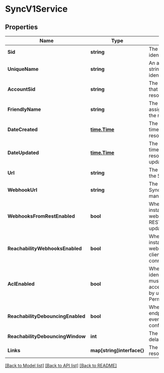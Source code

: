# SyncV1Service

## Properties

Name | Type | Description | Notes
------------ | ------------- | ------------- | -------------
**Sid** | **string** | The unique string that identifies the resource |[optional] 
**UniqueName** | **string** | An application-defined string that uniquely identifies the resource |[optional] 
**AccountSid** | **string** | The SID of the Account that created the resource |[optional] 
**FriendlyName** | **string** | The string that you assigned to describe the resource |[optional] 
**DateCreated** | [**time.Time**](time.Time.md) | The ISO 8601 date and time in GMT when the resource was created |[optional] 
**DateUpdated** | [**time.Time**](time.Time.md) | The ISO 8601 date and time in GMT when the resource was last updated |[optional] 
**Url** | **string** | The absolute URL of the Service resource |[optional] 
**WebhookUrl** | **string** | The URL we call when Sync objects are manipulated |[optional] 
**WebhooksFromRestEnabled** | **bool** | Whether the Service instance should call webhook_url when the REST API is used to update Sync objects |[optional] 
**ReachabilityWebhooksEnabled** | **bool** | Whether the service instance calls webhook_url when client endpoints connect to Sync |[optional] 
**AclEnabled** | **bool** | Whether token identities in the Service must be granted access to Sync objects by using the Permissions resource |[optional] 
**ReachabilityDebouncingEnabled** | **bool** | Whether every endpoint_disconnected event occurs after a configurable delay |[optional] 
**ReachabilityDebouncingWindow** | **int** | The reachability event delay in milliseconds |[optional] 
**Links** | **map[string]interface{}** | The URLs of related resources |[optional] 

[[Back to Model list]](../README.md#documentation-for-models) [[Back to API list]](../README.md#documentation-for-api-endpoints) [[Back to README]](../README.md)


